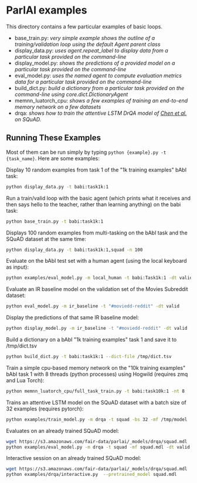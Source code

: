 # ParlAI examples

This directory contains a few particular examples of basic loops.

- base_train.py: _very simple example shows the outline of a training/validation loop using the default Agent parent class_
- display_data.py: _uses agent.repeat_label to display data from a particular task provided on the command-line_
- display_model.py: _shows the predictions of a provided model on a particular task provided on the command-line_
- eval_model.py: _uses the named agent to compute evaluation metrics data for a particular task provided on the command-line_
- build_dict.py: _build a dictionary from a particular task provided on the command-line using core.dict.DictionaryAgent_
- memnn_luatorch_cpu: _shows a few examples of training an end-to-end memory network on a few datasets_
- drqa: _shows how to train the attentive LSTM DrQA model of [Chen et al.](https://arxiv.org/abs/1704.00051) on SQuAD._

## Running These Examples

Most of them can be run simply by typing `python {example}.py -t {task_name}`. Here are some examples:

Display 10 random examples from task 1 of the "1k training examples" bAbI task:
```bash
python display_data.py -t babi:task1k:1
```

Run a train/valid loop with the basic agent (which prints what it receives and then says hello to the teacher, rather than learning anything) on the babi task:
```bash
python base_train.py -t babi:task1k:1
```

Displays 100 random examples from multi-tasking on the bAbI task and the SQuAD dataset at the same time:
```bash
python display_data.py -t babi:task1k:1,squad -n 100
```

Evaluate on the bAbI test set with a human agent (using the local keyboard as input):
```bash
python examples/eval_model.py -m local_human -t babi:Task1k:1 -dt valid
```

Evaluate an IR baseline model on the validation set of the Movies Subreddit dataset:
```bash
python eval_model.py -m ir_baseline -t "#moviedd-reddit" -dt valid
```

Display the predictions of that same IR baseline model:
```bash
python display_model.py -m ir_baseline -t "#moviedd-reddit" -dt valid
```

Build a dictionary on a bAbI "1k training examples" task 1 and save it to /tmp/dict.tsv
```bash
python build_dict.py -t babi:task1k:1 --dict-file /tmp/dict.tsv
```

Train a simple cpu-based memory network on the "10k training examples" bAbI task 1 with 8 threads (python processes) using Hogwild (requires zmq and Lua Torch):
```bash
python memnn_luatorch_cpu/full_task_train.py -t babi:task10k:1 -nt 8
```

Trains an attentive LSTM model on the SQuAD dataset with a batch size of 32 examples (requires pytorch):
```bash
python examples/train_model.py -m drqa -t squad -bs 32 -mf /tmp/model
```

Evaluates on an already trained SQuAD model:
```bash
wget https://s3.amazonaws.com/fair-data/parlai/_models/drqa/squad.mdl
python examples/eval_model.py -m drqa -t squad -mf squad.mdl -dt valid
```

Interactive session on an already trained SQuAD model:
```bash
wget https://s3.amazonaws.com/fair-data/parlai/_models/drqa/squad.mdl
python examples/drqa/interactive.py  --pretrained_model squad.mdl 
```


